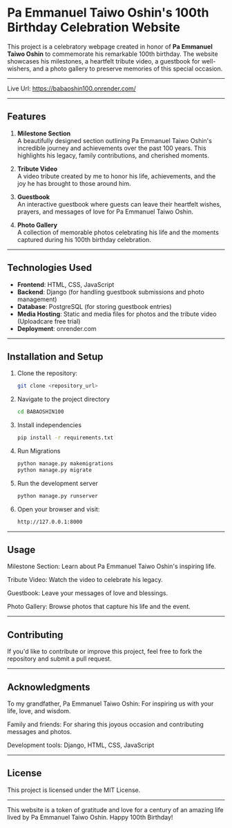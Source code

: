 # Pa Emmanuel Taiwo Oshin's 100th Birthday Celebration Website  

This project is a celebratory webpage created in honor of **Pa Emmanuel Taiwo Oshin** to commemorate his remarkable 100th birthday. The website showcases his milestones, a heartfelt tribute video, a guestbook for well-wishers, and a photo gallery to preserve memories of this special occasion.

---

Live Url: https://babaoshin100.onrender.com/

---

## Features  

1. **Milestone Section**  
   A beautifully designed section outlining Pa Emmanuel Taiwo Oshin's incredible journey and achievements over the past 100 years. This highlights his legacy, family contributions, and cherished moments.  

2. **Tribute Video**  
   A video tribute created by me to honor his life, achievements, and the joy he has brought to those around him.  

3. **Guestbook**  
   An interactive guestbook where guests can leave their heartfelt wishes, prayers, and messages of love for Pa Emmanuel Taiwo Oshin.  

4. **Photo Gallery**  
   A collection of memorable photos celebrating his life and the moments captured during his 100th birthday celebration.  

---

## Technologies Used  

- **Frontend**: HTML, CSS, JavaScript  
- **Backend**: Django (for handling guestbook submissions and photo management)  
- **Database**: PostgreSQL (for storing guestbook entries)  
- **Media Hosting**: Static and media files for photos and the tribute video  (Uploadcare free trial)
- **Deployment**: onrender.com

---

## Installation and Setup  

1. Clone the repository:  
   ```bash  
   git clone <repository_url>

2. Navigate to the project directory 
    ```bash
    cd BABAOSHIN100

3. Install independencies
    ```bash
    pip install -r requirements.txt

4. Run Migrations 
   ```bash
   python manage.py makemigrations
   python manage.py migrate

5. Run the development server
   ```bash
   python manage.py runserver

6. Open your browser and visit:
   ```bash
   http://127.0.0.1:8000

---

## Usage

Milestone Section: Learn about Pa Emmanuel Taiwo Oshin's inspiring life.

Tribute Video: Watch the video to celebrate his legacy.

Guestbook: Leave your messages of love and blessings.

Photo Gallery: Browse photos that capture his life and the event.



---

## Contributing

If you'd like to contribute or improve this project, feel free to fork the repository and submit a pull request.


---

## Acknowledgments

To my grandfather, Pa Emmanuel Taiwo Oshin: For inspiring us with your life, love, and wisdom.

Family and friends: For sharing this joyous occasion and contributing messages and photos.

Development tools: Django, HTML, CSS, JavaScript



---

## License

This project is licensed under the MIT License.


---

This website is a token of gratitude and love for a century of an amazing life lived by Pa Emmanuel Taiwo Oshin. Happy 100th Birthday!